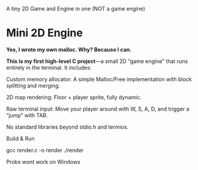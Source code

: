 A tiny 2D Game and Engine in one (NOT a game engine)

# Mini 2D Engine

**Yes, I wrote my own malloc. Why? Because I can.**

**This is my first high-level C project**—a small 2D “game engine” that runs entirely in the terminal. It includes:

Custom memory allocator: A simple Malloc/Free implementation with block splitting and merging.

2D map rendering: Floor + player sprite, fully dynamic.

Raw terminal input: Move your player around with W, S, A, D, and trigger a “jump” with TAB.

No standard libraries beyond stdio.h and termios.

Build & Run

gcc render.c -o render
./render

Probs wont work on Windows
